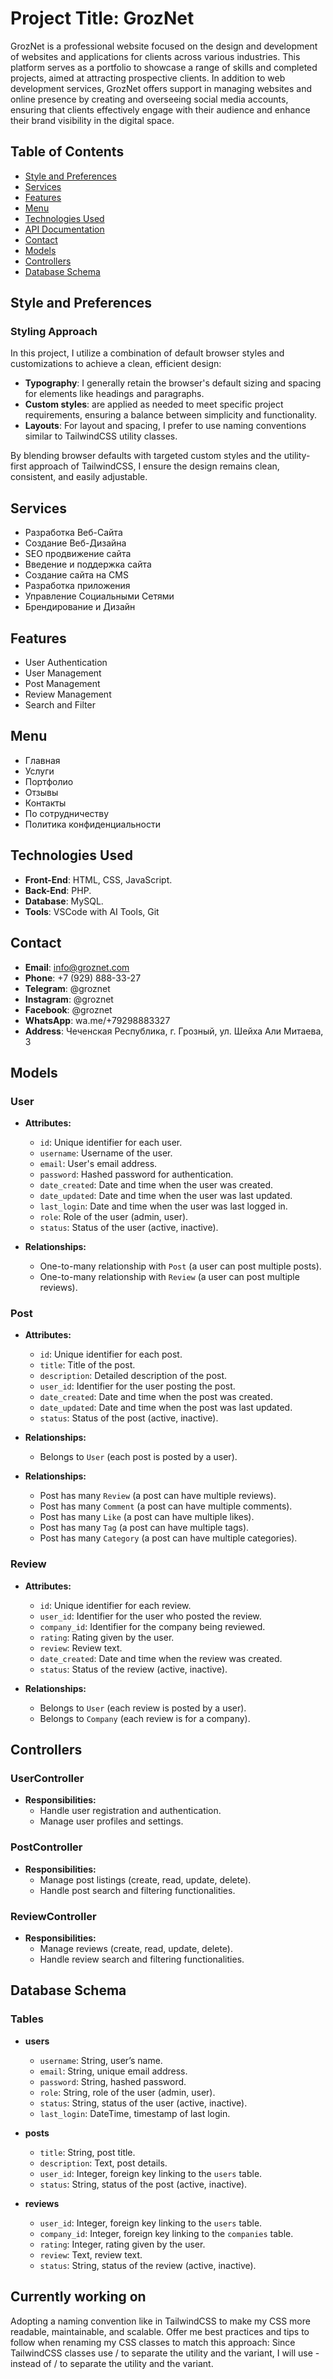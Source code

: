 # Project Title: GrozNet
GrozNet is a professional website focused on the design and development of websites and applications for clients across various industries.
This platform serves as a portfolio to showcase a range of skills and completed projects, aimed at attracting prospective clients.
In addition to web development services, GrozNet offers support in managing websites and online presence by creating and overseeing social media accounts, ensuring that clients effectively engage with their audience and enhance their brand visibility in the digital space.

## Table of Contents
- [Style and Preferences](#style-and-preferences)
- [Services](#services)
- [Features](#features)
- [Menu](#menu)
- [Technologies Used](#technologies-used)
- [API Documentation](#api-documentation)
- [Contact](#contact)
- [Models](#models)
- [Controllers](#controllers)
- [Database Schema](#database-schema)

## Style and Preferences
### Styling Approach
In this project, I utilize a combination of default browser styles and customizations to achieve a clean, efficient design:
- **Typography**: I generally retain the browser's default sizing and spacing for elements like headings and paragraphs. 
- **Custom styles**: are applied as needed to meet specific project requirements, ensuring a balance between simplicity and functionality.
- **Layouts**: For layout and spacing, I prefer to use naming conventions similar to TailwindCSS utility classes.

By blending browser defaults with targeted custom styles and the utility-first approach of TailwindCSS, I ensure the design remains clean, consistent, and easily adjustable.

## Services
- Разработка Веб-Сайта
- Создание Веб-Дизайна
- SEO продвижение сайта
- Введение и поддержка сайта
- Создание сайта на CMS
- Разработка приложения
- Управление Социальными Сетями
- Брендирование и Дизайн

## Features
- User Authentication
- User Management
- Post Management
- Review Management
- Search and Filter

## Menu
- Главная
- Услуги
- Портфолио
- Отзывы
- Контакты
- По сотрудничеству
- Политика конфиденциальности


## Technologies Used
- **Front-End**: HTML, CSS, JavaScript. 
- **Back-End**: PHP.
- **Database**: MySQL.
- **Tools**: VSCode with AI Tools, Git


## Contact
- **Email**: info@groznet.com
- **Phone**: +7 (929) 888-33-27
- **Telegram**: @groznet
- **Instagram**: @groznet
- **Facebook**: @groznet
- **WhatsApp**: wa.me/+79298883327
- **Address**: Чеченская Республика, г. Грозный, ул. Шейха Али Митаева, 3

## Models
### User
- **Attributes:**
  - `id`: Unique identifier for each user.
  - `username`: Username of the user.
  - `email`: User's email address.
  - `password`: Hashed password for authentication.
  - `date_created`: Date and time when the user was created.
  - `date_updated`: Date and time when the user was last updated.
  - `last_login`: Date and time when the user was last logged in.
  - `role`: Role of the user (admin, user).
  - `status`: Status of the user (active, inactive).

- **Relationships:**
  - One-to-many relationship with `Post` (a user can post multiple posts).
  - One-to-many relationship with `Review` (a user can post multiple reviews).

### Post
- **Attributes:**
  - `id`: Unique identifier for each post.
  - `title`: Title of the post.
  - `description`: Detailed description of the post.
  - `user_id`: Identifier for the user posting the post.
  - `date_created`: Date and time when the post was created.
  - `date_updated`: Date and time when the post was last updated.
  - `status`: Status of the post (active, inactive).
- **Relationships:**
  - Belongs to `User` (each post is posted by a user).

- **Relationships:**
  - Post has many `Review` (a post can have multiple reviews).
  - Post has many `Comment` (a post can have multiple comments).
  - Post has many `Like` (a post can have multiple likes).
  - Post has many `Tag` (a post can have multiple tags).
  - Post has many `Category` (a post can have multiple categories).

### Review
- **Attributes:**
  - `id`: Unique identifier for each review.
  - `user_id`: Identifier for the user who posted the review.
  - `company_id`: Identifier for the company being reviewed.
  - `rating`: Rating given by the user.
  - `review`: Review text.
  - `date_created`: Date and time when the review was created.
  - `status`: Status of the review (active, inactive).

- **Relationships:**
  - Belongs to `User` (each review is posted by a user).
  - Belongs to `Company` (each review is for a company).

## Controllers
### UserController
- **Responsibilities:**
  - Handle user registration and authentication.
  - Manage user profiles and settings.

### PostController
- **Responsibilities:**
  - Manage post listings (create, read, update, delete).
  - Handle post search and filtering functionalities.

### ReviewController
- **Responsibilities:**
  - Manage reviews (create, read, update, delete).
  - Handle review search and filtering functionalities.

## Database Schema
### Tables <!-- id, created_at, updated_at already included -->
- **users**
  - `username`: String, user’s name.
  - `email`: String, unique email address.
  - `password`: String, hashed password.
  - `role`: String, role of the user (admin, user).
  - `status`: String, status of the user (active, inactive).
  - `last_login`: DateTime, timestamp of last login.

- **posts**
  - `title`: String, post title.
  - `description`: Text, post details.
  - `user_id`: Integer, foreign key linking to the `users` table.
  - `status`: String, status of the post (active, inactive).

- **reviews**
  - `user_id`: Integer, foreign key linking to the `users` table.
  - `company_id`: Integer, foreign key linking to the `companies` table.
  - `rating`: Integer, rating given by the user.
  - `review`: Text, review text.
  - `status`: String, status of the review (active, inactive).

## Currently working on
Adopting a naming convention like in TailwindCSS to make my CSS more readable, maintainable, and scalable. Offer me best practices and tips to follow when renaming my CSS classes to match this approach:
Since TailwindCSS classes use / to separate the utility and the variant, I will use - instead of / to separate the utility and the variant.